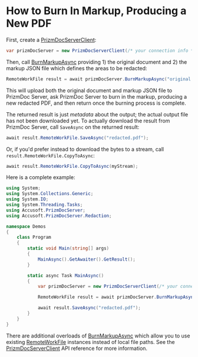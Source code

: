 # How to Burn In Markup, Producing a New PDF

First, create a [PrizmDocServerClient]:

```csharp
var prizmDocServer = new PrizmDocServerClient(/* your connection info */);
```

Then, call [BurnMarkupAsync] providing 1) the original document and 2) the
markup JSON file which defines the areas to be redacted:

```csharp
RemoteWorkFile result = await prizmDocServer.BurnMarkupAsync("original.pdf", "markup.json");
```

This will upload both the original document and markup JSON file to PrizmDoc
Server, ask PrizmDoc Server to burn in the markup, producing a new redacted PDF,
and then return once the burning process is complete.

The returned result is just _metadata_ about the output; the actual output file
has not been downloaded yet. To actually download the result from PrizmDoc
Server, call `SaveAsync` on the returned result:

```csharp
await result.RemoteWorkFile.SaveAsync("redacted.pdf");
```

Or, if you'd prefer instead to download the bytes to a stream, call
`result.RemoteWorkFile.CopyToAsync`:

```csharp
await result.RemoteWorkFile.CopyToAsync(myStream);
```

Here is a complete example:

```csharp
using System;
using System.Collections.Generic;
using System.IO;
using System.Threading.Tasks;
using Accusoft.PrizmDocServer;
using Accusoft.PrizmDocServer.Redaction;

namespace Demos
{
    class Program
    {
        static void Main(string[] args)
        {
            MainAsync().GetAwaiter().GetResult();
        }

        static async Task MainAsync()
        {
            var prizmDocServer = new PrizmDocServerClient(/* your connection info */);

            RemoteWorkFile result = await prizmDocServer.BurnMarkupAsync("original.pdf", "markup.json");

            await result.SaveAsync("redacted.pdf");
        }
    }
}
```

There are additional overloads of [BurnMarkupAsync] which allow you to use
existing [RemoteWorkFile] instances instead of local file paths. See the
[PrizmDocServerClient] API reference for more information.

[PrizmDocServerClient]: xref:Accusoft.PrizmDocServer.PrizmDocServerClient
[BurnMarkupAsync]: xref:Accusoft.PrizmDocServer.PrizmDocServerClient.BurnMarkupAsync(System.String,System.String)
[RemoteWorkFile]: xref:Accusoft.PrizmDocServer.RemoteWorkFile
